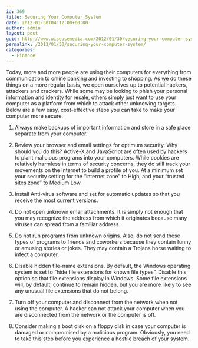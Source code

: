 ```yaml
---
id: 369
title: Securing Your Computer System
date: 2012-01-30T04:12:00+00:00
author: admin
layout: post
guid: http://www.wiseusemedia.com/2012/01/30/securing-your-computer-system/
permalink: /2012/01/30/securing-your-computer-system/
categories:
  - Finance
---
```

Today, more and more people are using their computers for everything from communication to online banking and investing to shopping. As we do these things on a more regular basis, we open ourselves up to potential hackers, attackers and crackers. While some may be looking to phish your personal information and identity for resale, others simply just want to use your computer as a platform from which to attack other unknowing targets. Below are a few easy, cost-effective steps you can take to make your computer more secure.

1. Always make backups of important information and store in a safe place separate from your computer.

2. Review your browser and email settings for optimum security. Why should you do this? Active-X and JavaScript are often used by hackers to plant malicious programs into your computers. While cookies are relatively harmless in terms of security concerns, they do still track your movements on the Internet to build a profile of you. At a minimum set your security setting for the “internet zone” to High, and your “trusted sites zone” to Medium Low.
  
3. Install Anti-virus software and set for automatic updates so that you receive the most current versions.
  
4. Do not open unknown email attachments. It is simply not enough that you may recognize the address from which it originates because many viruses can spread from a familiar address.
  
5. Do not run programs from unknown origins. Also, do not send these types of programs to friends and coworkers because they contain funny or amusing stories or jokes. They may contain a Trojans horse waiting to infect a computer.
  
6. Disable hidden file-name extensions. By default, the Windows operating system is set to “hide file extensions for known file types”. Disable this option so that file extensions display in Windows. Some file extensions will, by default, continue to remain hidden, but you are more likely to see any unusual file extensions that do not belong.
  
7. Turn off your computer and disconnect from the network when not using the computer. A hacker can not attack your computer when you are disconnected from the network or the computer is off.
  
8. Consider making a boot disk on a floppy disk in case your computer is damaged or compromised by a malicious program. Obviously, you need to take this step before you experience a hostile breach of your system.